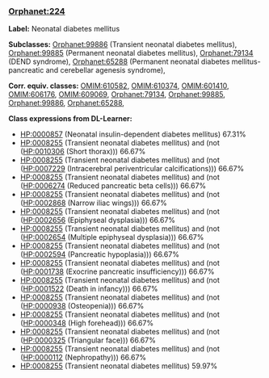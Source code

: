 
### [Orphanet:224](http://www.orpha.net/ORDO/Orphanet_224)
**Label:** Neonatal diabetes mellitus

**Subclasses:** [Orphanet:99886](http://www.orpha.net/ORDO/Orphanet_99886) (Transient neonatal diabetes mellitus), [Orphanet:99885](http://www.orpha.net/ORDO/Orphanet_99885) (Permanent neonatal diabetes mellitus), [Orphanet:79134](http://www.orpha.net/ORDO/Orphanet_79134) (DEND syndrome), [Orphanet:65288](http://www.orpha.net/ORDO/Orphanet_65288) (Permanent neonatal diabetes mellitus-pancreatic and cerebellar agenesis syndrome), 

**Corr. equiv. classes:** [OMIM:610582](http://purl.obolibrary.org/obo/OMIM_610582), [OMIM:610374](http://purl.obolibrary.org/obo/OMIM_610374), [OMIM:601410](http://purl.obolibrary.org/obo/OMIM_601410), [OMIM:606176](http://purl.obolibrary.org/obo/OMIM_606176), [OMIM:609069](http://purl.obolibrary.org/obo/OMIM_609069), [Orphanet:79134](http://www.orpha.net/ORDO/Orphanet_79134), [Orphanet:99885](http://www.orpha.net/ORDO/Orphanet_99885), [Orphanet:99886](http://www.orpha.net/ORDO/Orphanet_99886), [Orphanet:65288](http://www.orpha.net/ORDO/Orphanet_65288), 

**Class expressions from DL-Learner:**

- [HP:0000857](http://purl.obolibrary.org/obo/HP_0000857) (Neonatal insulin-dependent diabetes mellitus) 67.31%
- [HP:0008255](http://purl.obolibrary.org/obo/HP_0008255) (Transient neonatal diabetes mellitus) and (not ([HP:0010306](http://purl.obolibrary.org/obo/HP_0010306) (Short thorax))) 66.67%
- [HP:0008255](http://purl.obolibrary.org/obo/HP_0008255) (Transient neonatal diabetes mellitus) and (not ([HP:0007229](http://purl.obolibrary.org/obo/HP_0007229) (Intracerebral periventricular calcifications))) 66.67%
- [HP:0008255](http://purl.obolibrary.org/obo/HP_0008255) (Transient neonatal diabetes mellitus) and (not ([HP:0006274](http://purl.obolibrary.org/obo/HP_0006274) (Reduced pancreatic beta cells))) 66.67%
- [HP:0008255](http://purl.obolibrary.org/obo/HP_0008255) (Transient neonatal diabetes mellitus) and (not ([HP:0002868](http://purl.obolibrary.org/obo/HP_0002868) (Narrow iliac wings))) 66.67%
- [HP:0008255](http://purl.obolibrary.org/obo/HP_0008255) (Transient neonatal diabetes mellitus) and (not ([HP:0002656](http://purl.obolibrary.org/obo/HP_0002656) (Epiphyseal dysplasia))) 66.67%
- [HP:0008255](http://purl.obolibrary.org/obo/HP_0008255) (Transient neonatal diabetes mellitus) and (not ([HP:0002654](http://purl.obolibrary.org/obo/HP_0002654) (Multiple epiphyseal dysplasia))) 66.67%
- [HP:0008255](http://purl.obolibrary.org/obo/HP_0008255) (Transient neonatal diabetes mellitus) and (not ([HP:0002594](http://purl.obolibrary.org/obo/HP_0002594) (Pancreatic hypoplasia))) 66.67%
- [HP:0008255](http://purl.obolibrary.org/obo/HP_0008255) (Transient neonatal diabetes mellitus) and (not ([HP:0001738](http://purl.obolibrary.org/obo/HP_0001738) (Exocrine pancreatic insufficiency))) 66.67%
- [HP:0008255](http://purl.obolibrary.org/obo/HP_0008255) (Transient neonatal diabetes mellitus) and (not ([HP:0001522](http://purl.obolibrary.org/obo/HP_0001522) (Death in infancy))) 66.67%
- [HP:0008255](http://purl.obolibrary.org/obo/HP_0008255) (Transient neonatal diabetes mellitus) and (not ([HP:0000938](http://purl.obolibrary.org/obo/HP_0000938) (Osteopenia))) 66.67%
- [HP:0008255](http://purl.obolibrary.org/obo/HP_0008255) (Transient neonatal diabetes mellitus) and (not ([HP:0000348](http://purl.obolibrary.org/obo/HP_0000348) (High forehead))) 66.67%
- [HP:0008255](http://purl.obolibrary.org/obo/HP_0008255) (Transient neonatal diabetes mellitus) and (not ([HP:0000325](http://purl.obolibrary.org/obo/HP_0000325) (Triangular face))) 66.67%
- [HP:0008255](http://purl.obolibrary.org/obo/HP_0008255) (Transient neonatal diabetes mellitus) and (not ([HP:0000112](http://purl.obolibrary.org/obo/HP_0000112) (Nephropathy))) 66.67%
- [HP:0008255](http://purl.obolibrary.org/obo/HP_0008255) (Transient neonatal diabetes mellitus) 59.97%


